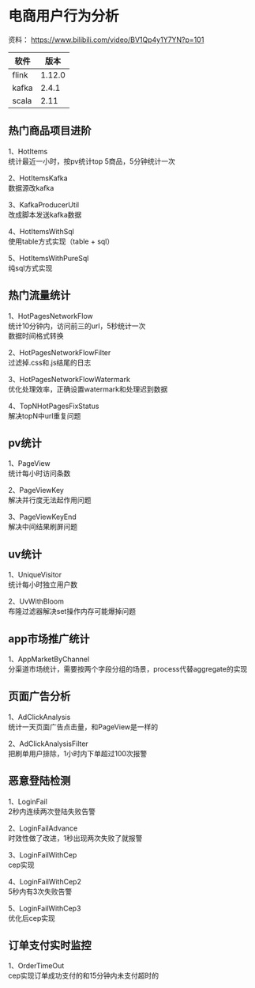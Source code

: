 # 电商用户行为分析

资料： 
https://www.bilibili.com/video/BV1Qp4y1Y7YN?p=101

| 软件  | 版本 | 
| ------ | ----   | 
| flink  | 1.12.0   |  
| kafka  | 2.4.1    |  
| scala  | 2.11     |

## 热门商品项目进阶

1、HotItems  
统计最近一小时，按pv统计top 5商品，5分钟统计一次   

2、HotItemsKafka  
数据源改kafka  

3、KafkaProducerUtil    
改成脚本发送kafka数据  

4、HotItemsWithSql  
使用table方式实现（table + sql）  

5、HotItemsWithPureSql  
纯sql方式实现    

## 热门流量统计

1、HotPagesNetworkFlow  
统计10分钟内，访问前三的url，5秒统计一次  
数据时间格式转换  

2、HotPagesNetworkFlowFilter  
过滤掉.css和.js结尾的日志  

3、HotPagesNetworkFlowWatermark  
优化处理效率，正确设置watermark和处理迟到数据  

4、TopNHotPagesFixStatus  
解决topN中url重复问题  

## pv统计

1、PageView  
统计每小时访问条数  

2、PageViewKey  
解决并行度无法起作用问题  

3、PageViewKeyEnd  
解决中间结果刷屏问题  

## uv统计

1、UniqueVisitor  
统计每小时独立用户数  

2、UvWithBloom  
布隆过滤器解决set操作内存可能爆掉问题  

## app市场推广统计

1、AppMarketByChannel  
分渠道市场统计，需要按两个字段分组的场景，process代替aggregate的实现

## 页面广告分析

1、AdClickAnalysis  
统计一天页面广告点击量，和PageView是一样的   

2、AdClickAnalysisFilter  
把刷单用户排除，1小时内下单超过100次报警     

## 恶意登陆检测

1、LoginFail  
2秒内连续两次登陆失败告警  

2、LoginFailAdvance  
时效性做了改进，1秒出现两次失败了就报警  

3、LoginFailWithCep  
cep实现  

4、LoginFailWithCep2  
5秒内有3次失败告警  

5、LoginFailWithCep3  
优化后cep实现  

## 订单支付实时监控

1、OrderTimeOut  
cep实现订单成功支付的和15分钟内未支付超时的  